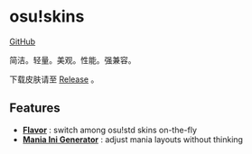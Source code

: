 # osu!skins

[GitHub](https://github.com/purple4pur/osu-skins)

简洁。轻量。美观。性能。强兼容。

下载皮肤请至 [Release](https://github.com/purple4pur/osu-skins/releases) 。

## Features

* [**Flavor**](./LITE/flavor) : switch among osu!std skins on-the-fly
* [**Mania Ini Generator**](./LITE/mania) : adjust mania layouts without thinking
